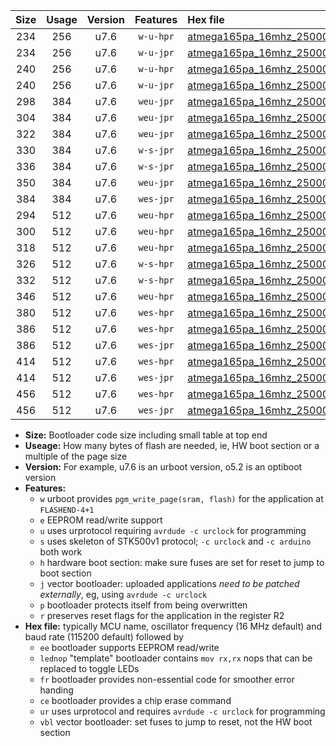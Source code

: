 |Size|Usage|Version|Features|Hex file|
|:-:|:-:|:-:|:-:|:--|
|234|256|u7.6|`w-u-hpr`|[atmega165pa_16mhz_250000bps_ur.hex](https://raw.githubusercontent.com/stefanrueger/urboot/main/atmega165pa_16mhz_250000bps_ur.hex)|
|234|256|u7.6|`w-u-jpr`|[atmega165pa_16mhz_250000bps_ur_vbl.hex](https://raw.githubusercontent.com/stefanrueger/urboot/main/atmega165pa_16mhz_250000bps_ur_vbl.hex)|
|240|256|u7.6|`w-u-hpr`|[atmega165pa_16mhz_250000bps_lednop_ur.hex](https://raw.githubusercontent.com/stefanrueger/urboot/main/atmega165pa_16mhz_250000bps_lednop_ur.hex)|
|240|256|u7.6|`w-u-jpr`|[atmega165pa_16mhz_250000bps_lednop_ur_vbl.hex](https://raw.githubusercontent.com/stefanrueger/urboot/main/atmega165pa_16mhz_250000bps_lednop_ur_vbl.hex)|
|298|384|u7.6|`weu-jpr`|[atmega165pa_16mhz_250000bps_ee_ur_vbl.hex](https://raw.githubusercontent.com/stefanrueger/urboot/main/atmega165pa_16mhz_250000bps_ee_ur_vbl.hex)|
|304|384|u7.6|`weu-jpr`|[atmega165pa_16mhz_250000bps_ee_lednop_ur_vbl.hex](https://raw.githubusercontent.com/stefanrueger/urboot/main/atmega165pa_16mhz_250000bps_ee_lednop_ur_vbl.hex)|
|322|384|u7.6|`weu-jpr`|[atmega165pa_16mhz_250000bps_ee_lednop_fr_ur_vbl.hex](https://raw.githubusercontent.com/stefanrueger/urboot/main/atmega165pa_16mhz_250000bps_ee_lednop_fr_ur_vbl.hex)|
|330|384|u7.6|`w-s-jpr`|[atmega165pa_16mhz_250000bps_vbl.hex](https://raw.githubusercontent.com/stefanrueger/urboot/main/atmega165pa_16mhz_250000bps_vbl.hex)|
|336|384|u7.6|`w-s-jpr`|[atmega165pa_16mhz_250000bps_lednop_vbl.hex](https://raw.githubusercontent.com/stefanrueger/urboot/main/atmega165pa_16mhz_250000bps_lednop_vbl.hex)|
|350|384|u7.6|`weu-jpr`|[atmega165pa_16mhz_250000bps_ee_lednop_fr_ce_ur_vbl.hex](https://raw.githubusercontent.com/stefanrueger/urboot/main/atmega165pa_16mhz_250000bps_ee_lednop_fr_ce_ur_vbl.hex)|
|384|384|u7.6|`wes-jpr`|[atmega165pa_16mhz_250000bps_ee_vbl.hex](https://raw.githubusercontent.com/stefanrueger/urboot/main/atmega165pa_16mhz_250000bps_ee_vbl.hex)|
|294|512|u7.6|`weu-hpr`|[atmega165pa_16mhz_250000bps_ee_ur.hex](https://raw.githubusercontent.com/stefanrueger/urboot/main/atmega165pa_16mhz_250000bps_ee_ur.hex)|
|300|512|u7.6|`weu-hpr`|[atmega165pa_16mhz_250000bps_ee_lednop_ur.hex](https://raw.githubusercontent.com/stefanrueger/urboot/main/atmega165pa_16mhz_250000bps_ee_lednop_ur.hex)|
|318|512|u7.6|`weu-hpr`|[atmega165pa_16mhz_250000bps_ee_lednop_fr_ur.hex](https://raw.githubusercontent.com/stefanrueger/urboot/main/atmega165pa_16mhz_250000bps_ee_lednop_fr_ur.hex)|
|326|512|u7.6|`w-s-hpr`|[atmega165pa_16mhz_250000bps.hex](https://raw.githubusercontent.com/stefanrueger/urboot/main/atmega165pa_16mhz_250000bps.hex)|
|332|512|u7.6|`w-s-hpr`|[atmega165pa_16mhz_250000bps_lednop.hex](https://raw.githubusercontent.com/stefanrueger/urboot/main/atmega165pa_16mhz_250000bps_lednop.hex)|
|346|512|u7.6|`weu-hpr`|[atmega165pa_16mhz_250000bps_ee_lednop_fr_ce_ur.hex](https://raw.githubusercontent.com/stefanrueger/urboot/main/atmega165pa_16mhz_250000bps_ee_lednop_fr_ce_ur.hex)|
|380|512|u7.6|`wes-hpr`|[atmega165pa_16mhz_250000bps_ee.hex](https://raw.githubusercontent.com/stefanrueger/urboot/main/atmega165pa_16mhz_250000bps_ee.hex)|
|386|512|u7.6|`wes-hpr`|[atmega165pa_16mhz_250000bps_ee_lednop.hex](https://raw.githubusercontent.com/stefanrueger/urboot/main/atmega165pa_16mhz_250000bps_ee_lednop.hex)|
|386|512|u7.6|`wes-jpr`|[atmega165pa_16mhz_250000bps_ee_lednop_vbl.hex](https://raw.githubusercontent.com/stefanrueger/urboot/main/atmega165pa_16mhz_250000bps_ee_lednop_vbl.hex)|
|414|512|u7.6|`wes-hpr`|[atmega165pa_16mhz_250000bps_ee_lednop_fr.hex](https://raw.githubusercontent.com/stefanrueger/urboot/main/atmega165pa_16mhz_250000bps_ee_lednop_fr.hex)|
|414|512|u7.6|`wes-jpr`|[atmega165pa_16mhz_250000bps_ee_lednop_fr_vbl.hex](https://raw.githubusercontent.com/stefanrueger/urboot/main/atmega165pa_16mhz_250000bps_ee_lednop_fr_vbl.hex)|
|456|512|u7.6|`wes-hpr`|[atmega165pa_16mhz_250000bps_ee_lednop_fr_ce.hex](https://raw.githubusercontent.com/stefanrueger/urboot/main/atmega165pa_16mhz_250000bps_ee_lednop_fr_ce.hex)|
|456|512|u7.6|`wes-jpr`|[atmega165pa_16mhz_250000bps_ee_lednop_fr_ce_vbl.hex](https://raw.githubusercontent.com/stefanrueger/urboot/main/atmega165pa_16mhz_250000bps_ee_lednop_fr_ce_vbl.hex)|

- **Size:** Bootloader code size including small table at top end
- **Useage:** How many bytes of flash are needed, ie, HW boot section or a multiple of the page size
- **Version:** For example, u7.6 is an urboot version, o5.2 is an optiboot version
- **Features:**
  + `w` urboot provides `pgm_write_page(sram, flash)` for the application at `FLASHEND-4+1`
  + `e` EEPROM read/write support
  + `u` uses urprotocol requiring `avrdude -c urclock` for programming
  + `s` uses skeleton of STK500v1 protocol; `-c urclock` and `-c arduino` both work
  + `h` hardware boot section: make sure fuses are set for reset to jump to boot section
  + `j` vector bootloader: uploaded applications *need to be patched externally*, eg, using `avrdude -c urclock`
  + `p` bootloader protects itself from being overwritten
  + `r` preserves reset flags for the application in the register R2
- **Hex file:** typically MCU name, oscillator frequency (16 MHz default) and baud rate (115200 default) followed by
  + `ee` bootloader supports EEPROM read/write
  + `lednop` "template" bootloader contains `mov rx,rx` nops that can be replaced to toggle LEDs
  + `fr` bootloader provides non-essential code for smoother error handing
  + `ce` bootloader provides a chip erase command
  + `ur` uses urprotocol and requires `avrdude -c urclock` for programming
  + `vbl` vector bootloader: set fuses to jump to reset, not the HW boot section
